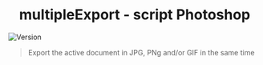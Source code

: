 <h1 align="center">multipleExport - script Photoshop</h1>
<p>
  <img alt="Version" src="https://img.shields.io/badge/version-1.0.0-blue.svg?cacheSeconds=2592000" />
</p>

> Export the active document in JPG, PNg and/or GIF in the same time
